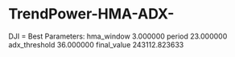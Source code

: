 # TrendPower-HMA-ADX-

DJI = 
Best Parameters:
hma_window            3.000000
period               23.000000
adx_threshold        36.000000
final_value      243112.823633
